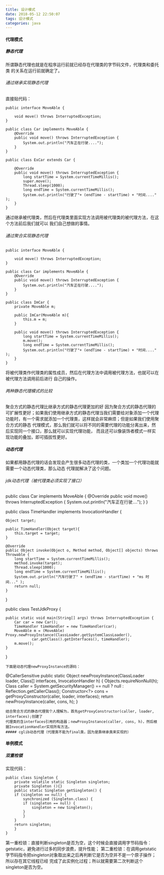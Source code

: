 ```yaml
---
title: 设计模式
date: 2018-05-12 22:50:07
tags: 设计模式
categories: java
---
```


#### 代理模式

##### 静态代理

所谓静态代理也就是在程序运行前就已经存在代理类的字节码文件，代理类和委托类
的关系在运行前就确定了。
###### 通过继承实现静态代理

直接贴代码：
```
public interface MoveAble {

    void move() throws InterruptedException;
}

public class Car implements MoveAble {
    @Override
    public void move() throws InterruptedException {
        System.out.println("汽车正在行驶....");
    }
}

public class ExCar extends Car {

    @Override
    public void move() throws InterruptedException {
        long startTime = System.currentTimeMillis();
        super.move();
        Thread.sleep(1000);
        long endTime = System.currentTimeMillis();
        System.out.println("行驶了"+ (endTime - startTime) + "时间...." );
    }
}
```
通过继承被代理类，然后在代理类里面实现方法调用被代理类的被代理方法，在这个方法前后我们就可以
我们自己想做的事情。
###### 通过聚合实现静态代理

```
public interface MoveAble {

    void move() throws InterruptedException;
}

public class Car implements MoveAble {
    @Override
    public void move() throws InterruptedException {
        System.out.println("汽车正在行驶....");
    }
}

public class ImCar {
    private MoveAble m;

    public ImCar(MoveAble m){
        this.m = m;
    }

    public void move() throws InterruptedException {
        long startTime = System.currentTimeMillis();
        m.move();
        long endTime = System.currentTimeMillis();
        System.out.println("行驶了"+ (endTime - startTime) + "时间...." );
    }
}
```
将被代理类作代理类的属性成员，然后在代理方法中调用被代理方法，也就可以在被代理方法调用前后进行
自己的操作。
###### 两种静态代理模式的比较

聚合方式的静态代理比继承方式的静态代理更加的好
因为聚合方式的静态代理的可扩展性更好；如果我们使用继承方式的静态代理当我们需要给对象添加一个代理
功能时，有一个需求就添加一个代理类，这样就会非常麻烦；但是如果我们使用聚合方式的静态
代理模式，那么我们就可以将不同的需要代理的功能分离出来，然后实现同一个接口，那么就可以实现代理功能，
而且还可以像装饰者模式一样实现功能的叠加，即可插拔性更好。

##### 动态代理

如果都用静态代理的话会发现会产生很多动态代理的类，一个类加一个代理功能就需要一个动态代理类，那么动态
代理就解决了这个问题。
###### jdk动态代理（被代理类必须实现了接口）

public class Car implements MoveAble {
    @Override
    public void move() throws InterruptedException {
        System.out.println("汽车正在行驶....");
    }
}

public class TimeHandler implements InvocationHandler {

    Object target;
    
    public TimeHandler(Object target){
        this.target = target;
    }
    
    @Override
    public Object invoke(Object o, Method method, Object[] objects) throws Throwable {
        long startTime = System.currentTimeMillis();
        method.invoke(target);
        Thread.sleep(1000);
        long endTime = System.currentTimeMillis();
        System.out.println("汽车行驶了" + (endTime - startTime) + "ms 时间..." );
        return null;
    }
}

public class TestJdkProxy {

    public static void main(String[] args) throws InterruptedException {
        Car car = new Car();
        TimeHandler timeHandler = new TimeHandler(car);
        MoveAble m = (MoveAble) Proxy.newProxyInstance(ClassLoader.getSystemClassLoader(),
                car.getClass().getInterfaces(), timeHandler);
        m.move();
    }
}
```
下面是动态代理newProxyInstance的源码：
```
@CallerSensitive
public static Object newProxyInstance(ClassLoader loader, Class<?>[] interfaces, InvocationHandler h) {
    Objects.requireNonNull(h);
    Class<?> caller = System.getSecurityManager() == null ? null : Reflection.getCallerClass();
    Constructor<?> cons = getProxyConstructor(caller, loader, interfaces);
    return newProxyInstance(caller, cons, h);
}
```
结合聚合方式的静态代理我个人理解为，首先getProxyConstructor(caller, loader, interfaces);创建了
代理类的含interfaces引用的构造器；newProxyInstance(caller, cons, h)，然后根据InvocationHandler实现所有方法。
##### cglib动态代理（代理类不能为final类，因为是靠继承类来实现的）
```

#### 单例模式

##### 双重检锁
实现代码：
```
public class Singleton {  
    private volatile static Singleton singleton;  
    private Singleton (){}  
    public static Singleton getSingleton() {  
    if (singleton == null) {  
        synchronized (Singleton.class) {  
        if (singleton == null) {  
            singleton = new Singleton();  
        }  
        }  
    }  
    return singleton;  
    }  
}  
```
第一重检锁：直接判断singleton是否为空，这个时候会直接调用字节码指令：getstatic，避免进行过多的同步浪费，提升性能；
第二重检锁：在调用getstatic字节码指令把singleton对象取出来之后再判断它是否为空并不是一个原子操作；所以存在其它线程已经
完成了此实例化过程；所以就需要第二次判断这个singleton是否为空。